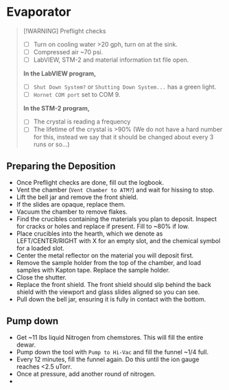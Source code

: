# Evaporator

> [!WARNING] Preflight checks  
>
> - [ ] Turn on cooling water >20 gph, turn on at the sink.  
> - [ ] Compressed air ~70 psi.  
> - [ ] LabVIEW, STM-2 and material information txt file open.  
>
> **In the LabVIEW program,**
>
> - [ ] `Shut Down System?` or `Shutting Down System...` has a green light.
> - [ ] `Hornet COM port` set to COM 9.  
>
> **In the STM-2 program,**  
>
> - [ ] The crystal is reading a frequency  
> - [ ] The lifetime of the crystal is >90% (We do not have a hard number for this, instead we say that it should be changed about every 3 runs or so...)  
>

## Preparing the Deposition  

- Once Preflight checks are done, fill out the logbook.
- Vent the chamber (`Vent Chamber to ATM?`) and wait for hissing to stop.  
- Lift the bell jar and remove the front shield.  
- If the slides are opaque, replace them.  
- Vacuum the chamber to remove flakes.  
- Find the crucibles containing the materials you plan to deposit. Inspect for cracks or holes and replace if present. Fill to ~80% if low.
- Place crucibles into the hearth, which we denote as LEFT/CENTER/RIGHT with X for an empty slot, and the chemical symbol for a loaded slot.  
- Center the metal reflector on the material you will deposit first.  
- Remove the sample holder from the top of the chamber, and load samples with Kapton tape. Replace the sample holder.  
- Close the shutter.
- Replace the front shield. The front shield should slip behind the back shield with the viewport and glass slides aligned so you can see.  
- Pull down the bell jar, ensuring it is fully in contact with the bottom.

## Pump down

- Get ~11 lbs liquid Nitrogen from chemstores. This will fill the entire dewar.
- Pump down the tool with `Pump to Hi-Vac` and fill the funnel ~1/4 full.
- Every 12 minutes, fill the funnel again. Do this until the ion gauge reaches <2.5 uTorr.
- Once at pressure, add another round of nitrogen.
- 